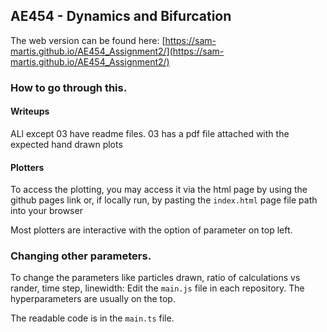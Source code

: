 ## AE454 - Dynamics and Bifurcation

The web version can be found here: [https://sam-martis.github.io/AE454_Assignment2/](https://sam-martis.github.io/AE454_Assignment2/)


### How to go through this.

#### Writeups
ALl except 03 have readme files.
03 has a pdf file attached with the expected hand drawn plots

#### Plotters
To access the plotting, you may access it via the html page by using the github pages link or, if locally run, by pasting the `index.html` page file path into your browser

Most plotters are interactive with the option of parameter on top left.

### Changing other parameters.
To change the parameters like particles drawn, ratio of calculations vs rander, time step, linewidth: 
Edit the `main.js` file in each repository. The hyperparameters are usually on the top.

The readable code is in the `main.ts` file. 